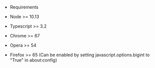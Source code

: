 * Requirements
- Node >= 10.13

- Typescript >= 3.2

- Chrome >= 67
- Opera >= 54
- Firefox >= 65 (Can be enabled by setting javascript.options.bigint to "True" in about:config)